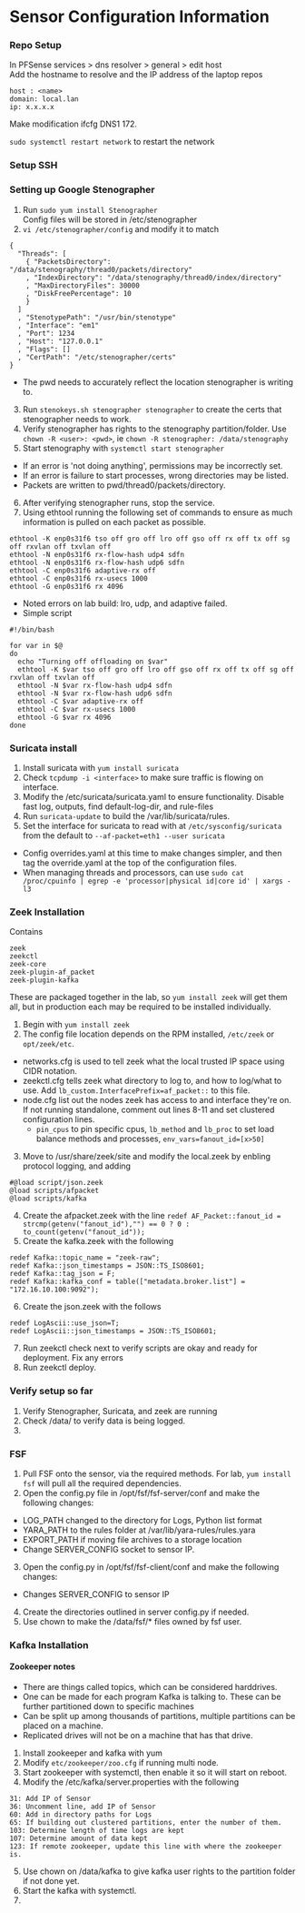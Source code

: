 # Sensor Configuration Information

### Repo Setup
In PFSense services > dns resolver > general > edit host  
Add the hostname to resolve and the IP address of the laptop repos  
```
host : <name>
domain: local.lan
ip: x.x.x.x
```

Make modification ifcfg DNS1 172.

`sudo systemctl restart network` to restart the network

### Setup SSH


### Setting up Google Stenographer
1. Run `sudo yum install Stenographer`  
Config files will be stored in /etc/stenographer  
2. `vi /etc/stenographer/config` and modify it to match
```
{
  "Threads": [
    { "PacketsDirectory": "/data/stenography/thread0/packets/directory"
    , "IndexDirectory": "/data/stenography/thread0/index/directory"
    , "MaxDirectoryFiles": 30000
    , "DiskFreePercentage": 10
    }
  ]
  , "StenotypePath": "/usr/bin/stenotype"
  , "Interface": "em1"
  , "Port": 1234
  , "Host": "127.0.0.1"
  , "Flags": []
  , "CertPath": "/etc/stenographer/certs"
}
```
- The pwd needs to accurately reflect the location stenographer is writing to.  
3. Run `stenokeys.sh stenographer stenographer` to create the certs that stenographer needs to work.  
4. Verify stenographer has rights to the stenography partition/folder. Use `chown -R <user>: <pwd>`, ie `chown -R stenographer: /data/stenography`  
5. Start stenography with `systemctl start stenographer`  
- If an error is 'not doing anything', permissions may be incorrectly set.
- If an error is failure to start processes, wrong directories may be listed.  
- Packets are written to pwd/thread0/packets/directory.
6. After verifying stenographer runs, stop the service.
7. Using ethtool running the following set of commands to ensure as much information is pulled on each packet as possible.

```
ethtool -K enp0s31f6 tso off gro off lro off gso off rx off tx off sg off rxvlan off txvlan off
ethtool -N enp0s31f6 rx-flow-hash udp4 sdfn
ethtool -N enp0s31f6 rx-flow-hash udp6 sdfn
ethtool -C enp0s31f6 adaptive-rx off
ethtool -C enp0s31f6 rx-usecs 1000
ethtool -G enp0s31f6 rx 4096
```

- Noted errors on lab build: lro, udp, and adaptive failed.  
- Simple script

```
#!/bin/bash

for var in $@
do
  echo "Turning off offloading on $var"
  ethtool -K $var tso off gro off lro off gso off rx off tx off sg off rxvlan off txvlan off
  ethtool -N $var rx-flow-hash udp4 sdfn
  ethtool -N $var rx-flow-hash udp6 sdfn
  ethtool -C $var adaptive-rx off
  ethtool -C $var rx-usecs 1000
  ethtool -G $var rx 4096
done
```

### Suricata install
1. Install suricata with `yum install suricata`
2. Check `tcpdump -i <interface>` to make sure traffic is flowing on interface.
3. Modify the /etc/suricata/suricata.yaml to ensure functionality. Disable fast log, outputs, find default-log-dir, and rule-files
4. Run `suricata-update` to build the /var/lib/suricata/rules.
5. Set the interface for suricata to read with at `/etc/sysconfig/suricata` from the default to `--af-packet=eth1 --user suricata`
- Config overrides.yaml at this time to make changes simpler, and then tag the override.yaml at the top of the configuration files.
- When managing threads and processors, can use `sudo cat /proc/cpuinfo | egrep -e 'processor|physical id|core id' | xargs -l3`

### Zeek Installation
Contains
```
zeek  
zeekctl  
zeek-core  
zeek-plugin-af_packet  
zeek-plugin-kafka  
```
These are packaged together in the lab, so `yum install zeek` will get them all, but in production each may be required to be installed individually.  
1. Begin with `yum install zeek`  
2. The config file location depends on the RPM installed, `/etc/zeek` or `opt/zeek/etc`.
 - networks.cfg is used to tell zeek what the local trusted IP space using CIDR notation.
 - zeekctl.cfg tells zeek what directory to log to, and how to log/what to use. Add `lb_custom.InterfacePrefix=af_packet::` to this file.
 - node.cfg list out the nodes zeek has access to and interface they're on. If not running standalone, comment out lines 8-11 and set clustered configuration lines.
    - `pin_cpus` to pin specific cpus, `lb_method` and `lb_proc` to set load balance methods and processes, `env_vars=fanout_id=[x>50]`
3. Move to /usr/share/zeek/site and modify the local.zeek by enbling protocol logging, and adding  
```
#@load script/json.zeek
@load scripts/afpacket
@load scripts/kafka
```
4. Create the afpacket.zeek with the line `redef AF_Packet::fanout_id = strcmp(getenv("fanout_id"),"") == 0 ? 0 : to_count(getenv("fanout_id"));`  
5. Create the kafka.zeek with the following
```
redef Kafka::topic_name = "zeek-raw";
redef Kafka::json_timestamps = JSON::TS_ISO8601;
redef Kafka::tag_json = F;
redef Kafka::kafka_conf = table(["metadata.broker.list"] = "172.16.10.100:9092");
```
6. Create the json.zeek with the follows
```
redef LogAscii::use_json=T;
redef LogAscii::json_timestamps = JSON::TS_ISO8601;
```
7. Run zeekctl check next to verify scripts are okay and ready for deployment. Fix any errors
8. Run zeekctl deploy.

### Verify setup so far
1. Verify Stenographer, Suricata, and zeek are running
2. Check /data/<service> to verify data is being logged.
3.

### FSF
1. Pull FSF onto the sensor, via the required methods. For lab, `yum install fsf` will pull all the required dependencies.
2. Open the config.py file in /opt/fsf/fsf-server/conf and make the following changes:
 - LOG_PATH changed to the directory for Logs, Python list format
 - YARA_PATH to the rules folder at /var/lib/yara-rules/rules.yara
 - EXPORT_PATH if moving file archives to a storage location
 - Change SERVER_CONFIG socket to sensor IP.
3. Open the config.py in /opt/fsf/fsf-client/conf and make the following changes:
 - Changes SERVER_CONFIG to sensor IP
4. Create the directories outlined in server config.py if needed.
5. Use chown to make the /data/fsf/* files owned by fsf user.

### Kafka Installation
#### Zookeeper notes
- There are things called topics, which can be considered harddrives.
- One can be made for each program Kafka is talking to. These can be further partitioned down to specific machines
- Can be split up among thousands of partitions, multiple partitions can be placed on a machine.  
- Replicated drives will not be on a machine that has that drive.

1. Install zookeeper and kafka with yum
2. Modify `etc/zookeeper/zoo.cfg` if running multi node.  
3. Start zookeeper with systemctl, then enable it so it will start on reboot.
4. Modify the /etc/kafka/server.properties with the following  
```
31: Add IP of Sensor
36: Uncomment line, add IP of Sensor
60: Add in directory paths for Logs
65: If building out clustered partitions, enter the number of them.
103: Determine length of time logs are kept
107: Determine amount of data kept
123: If remote zookeeper, update this line with where the zookeeper is.
```  
5. Use chown on /data/kafka to give kafka user rights to the partition folder if not done yet.
6. Start the kafka with systemctl.
7.
